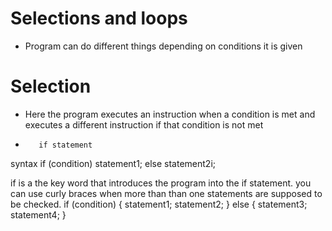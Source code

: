 # Selections and loops

* Program can do different things depending on conditions it is given

# Selection
* Here the program executes an instruction when a condition is met and executes a different instruction if that condition is not met
*        if statement
syntax
    if (condition)
        statement1;
    else
        statement2i;

if is a the key word that introduces the program into the if statement.
you can use curly braces when more than than one statements are supposed to be checked.
    if (condition)
        {
            statement1;
            statement2;
        }
    else
        {
            statement3;
            statement4;
        }  
